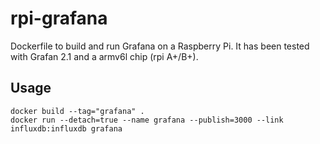 # rpi-grafana
Dockerfile to build and run Grafana on a Raspberry Pi. It has been tested with Grafan 2.1 and a armv6l chip (rpi A+/B+).

## Usage
```
docker build --tag="grafana" .
docker run --detach=true --name grafana --publish=3000 --link influxdb:influxdb grafana
```
